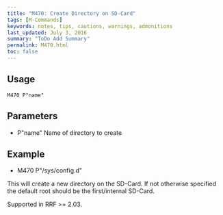 ```yaml
---
title: "M470: Create Directory on SD-Card" 
tags: [M-Commands]
keywords: notes, tips, cautions, warnings, admonitions
last_updated: July 3, 2016
summary: "ToDo Add Summary"
permalink: M470.html
toc: false
---
```



## Usage ##
```
M470 P"name"
```

## Parameters ##

+ P"name" Name of directory to create

## Example ##

+ M470 P"/sys/config.d"

This will create a new directory on the SD-Card. If not otherwise specified the default root should be the first/internal SD-Card.

Supported in RRF >= 2.03.